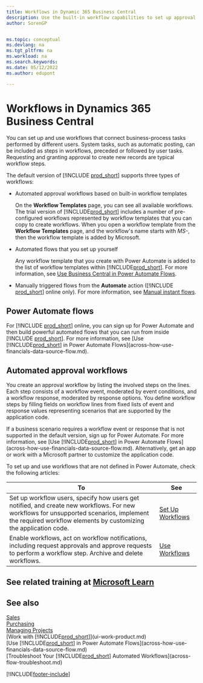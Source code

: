 ```yaml
---
title: Workflows in Dynamic 365 Business Central
description: Use the built-in workflow capabilities to set up approval workflows to supplement automated workflows based on Power Automate. You can set up steps to assign tasks to different people as part of the different business-process tasks. 
author: SorenGP


ms.topic: conceptual
ms.devlang: na
ms.tgt_pltfrm: na
ms.workload: na
ms.search.keywords:
ms.date: 05/12/2022
ms.author: edupont

---
```

# Workflows in Dynamics 365 Business Central

You can set up and use workflows that connect business-process tasks performed by different users. System tasks, such as automatic posting, can be included as steps in workflows, preceded or followed by user tasks. Requesting and granting approval to create new records are typical workflow steps.  

The default version of [!INCLUDE [prod_short](includes/prod_short.md)] supports three types of workflows:

* Automated approval workflows based on built-in workflow templates  

  On the **Workflow Templates** page, you can see all available workflows. The trial version of [!INCLUDE[prod_short](includes/prod_short.md)] includes a number of pre-configured workflows represented by workflow templates that you can copy to create workflows. When you open a workflow template from the **Workflow Templates** page, and the workflow's name starts with *MS-*, then the workflow template is added by Microsoft.  
* Automated flows that you set up yourself  

  Any workflow template that you create with Power Automate is added to the list of workflow templates within [!INCLUDE[prod_short](includes/prod_short.md)]. For more information, see [Use Business Central in Power Automate Flows](across-how-use-financials-data-source-flow.md).  
* Manually triggered flows from the **Automate** action ([!INCLUDE [prod_short](includes/prod_short.md)] online only). For more information, see [Manual instant flows](across-how-use-financials-data-source-flow.md#manual-instant-flows).  

## Power Automate flows

For [!INCLUDE [prod_short](includes/prod_short.md)] online, you can sign up for Power Automate and then build powerful automated flows that you can run from inside [!INCLUDE [prod_short](includes/prod_short.md)]. For more information, see [Use [!INCLUDE[prod_short](includes/prod_short.md)] in Power Automate Flows](across-how-use-financials-data-source-flow.md).  

## Automated approval workflows

You create an approval workflow by listing the involved steps on the lines. Each step consists of a workflow event, moderated by event conditions, and a workflow response, moderated by response options. You define workflow steps by filling fields on workflow lines from fixed lists of event and response values representing scenarios that are supported by the application code.  

If a business scenario requires a workflow event or response that is not supported in the default version, sign up for Power Automate. For more information, see [Use [!INCLUDE[prod_short](includes/prod_short.md)] in Power Automate Flows](across-how-use-financials-data-source-flow.md). Alternatively, get an app or work with a Microsoft partner to customize the application code.  

To set up and use workflows that are not defined in Power Automate, check the following articles:  

|**To**|**See**|  
|------------|-------------|  
|Set up workflow users, specify how users get notified, and create new workflows. For new workflows for unsupported scenarios, implement the required workflow elements by customizing the application code.|[Set Up Workflows](across-set-up-workflows.md)|  
|Enable workflows, act on workflow notifications, including request approvals and approve requests to perform a workflow step. Archive and delete workflows.|[Use Workflows](across-use-workflows.md)|  

## See related training at [Microsoft Learn](/learn/modules/create-workflows/)

## See also

[Sales](sales-manage-sales.md)  
[Purchasing](purchasing-manage-purchasing.md)  
[Managing Projects](projects-manage-projects.md)  
[Work with [!INCLUDE[prod_short](includes/prod_short.md)]](ui-work-product.md)  
[Use [!INCLUDE[prod_short](includes/prod_short.md)] in Power Automate Flows](across-how-use-financials-data-source-flow.md)  
[Troubleshoot Your [!INCLUDE[prod_short](includes/prod_short.md)] Automated Workflows](across-flow-troubleshoot.md)  


[!INCLUDE[footer-include](includes/footer-banner.md)]